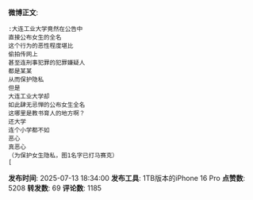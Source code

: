 **微博正文**: 
```
:大连工业大学竟然在公告中
直接公布女生的全名
这个行为的恶性程度堪比
偷拍传网上
甚至连刑事犯罪的犯罪嫌疑人
都是某某
从而保护隐私
但是
大连工业大学却
如此肆无忌惮的公布女生全名
这哪里是教书育人的地方啊？
还大学
连个小学都不如
恶心
真恶心
（为保护女生隐私，图1名字已打马赛克）
[
```
**发布时间**: 2025-07-13 18:34:00
**发布工具**: 1TB版本的iPhone 16 Pro
**点赞数**: 5208
**转发数**: 69
**评论数**: 1185
